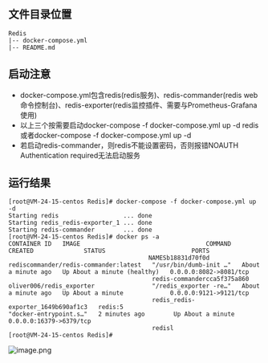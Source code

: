 ## 文件目录位置
```
Redis
|-- docker-compose.yml
|-- README.md
```

## 启动注意

- docker-compose.yml包含redis(redis服务)、redis-commander(redis web命令控制台)、redis-exporter(redis监控插件、需要与Prometheus-Grafana使用)
- 以上三个按需要启动docker-compose -f docker-compose.yml up -d redis
 或者docker-compose -f docker-compose.yml up -d 
- 若启动redis-commander，则redis不能设置密码，否则报错NOAUTH Authentication required无法启动服务


## 运行结果
```
[root@VM-24-15-centos Redis]# docker-compose -f docker-compose.yml up -d
Starting redis                  ... done
Starting redis_redis-exporter_1 ... done
Starting redis-commander        ... done
[root@VM-24-15-centos Redis]# docker ps -a
CONTAINER ID   IMAGE                                   COMMAND                  CREATED              STATUS                        PORTS                                                     
                                       NAMESb18831d70f0d   rediscommander/redis-commander:latest   "/usr/bin/dumb-init …"   About a minute ago   Up About a minute (healthy)   0.0.0.0:8082->8081/tcp                                   
                                        redis-commandercca5f375a860   oliver006/redis_exporter                "/redis_exporter -re…"   About a minute ago   Up About a minute             0.0.0.0:9121->9121/tcp                                   
                                        redis_redis-exporter_1649b690af1c3   redis:5                                 "docker-entrypoint.s…"   2 minutes ago        Up About a minute             0.0.0.0:16379->6379/tcp                                  
                                        redisl
[root@VM-24-15-centos Redis]# 

```
![image.png](https://cdn.nlark.com/yuque/0/2022/png/1429632/1642226935678-9fb641bc-4ee8-4615-ae63-6bd51ae9f8be.png#clientId=u975c1a0b-0a41-4&crop=0&crop=0&crop=1&crop=1&from=paste&height=987&id=u0da3d2b1&margin=%5Bobject%20Object%5D&name=image.png&originHeight=987&originWidth=1868&originalType=binary&ratio=1&rotation=0&showTitle=false&size=172834&status=done&style=none&taskId=u6bde90ed-fbf8-4afe-8ec7-0c6b36ca8b5&title=&width=1868)